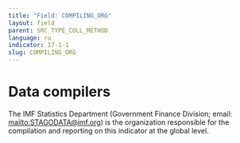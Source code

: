 ```yaml
---
title: "Field: COMPILING_ORG"
layout: field
parent: SRC_TYPE_COLL_METHOD
language: ru
indicator: 17-1-1
slug: COMPILING_ORG
---
```

# Data compilers

The IMF Statistics Department (Government Finance Division; email: <mailto:STAGODATA@imf.org>) is the organization responsible for the compilation and reporting on this indicator at the global level.